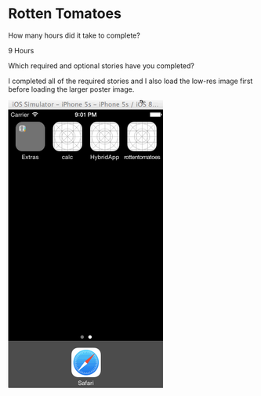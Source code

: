 Rotten Tomatoes
====

How many hours did it take to complete?

9 Hours

Which required and optional stories have you completed?

I completed all of the required stories and I also load the low-res image first before loading the larger poster image.


![Video Walkthrough](demo.gif)
